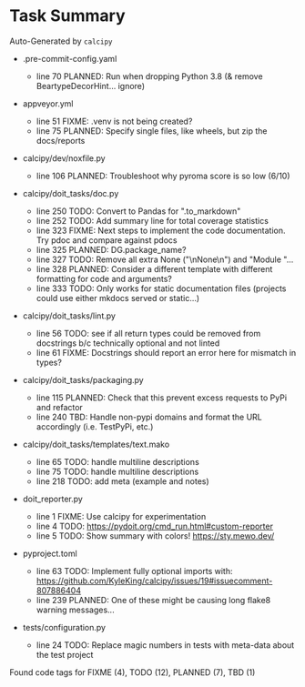 # Task Summary

Auto-Generated by `calcipy`

- .pre-commit-config.yaml
    - line  70 PLANNED: Run when dropping Python 3.8 (& remove BeartypeDecorHint... ignore)

- appveyor.yml
    - line  51   FIXME: .venv is not being created?
    - line  75 PLANNED: Specify single files, like wheels, but zip the docs/reports

- calcipy/dev/noxfile.py
    - line 106 PLANNED: Troubleshoot why pyroma score is so low (6/10)

- calcipy/doit_tasks/doc.py
    - line 250    TODO: Convert to Pandas for ".to_markdown"
    - line 252    TODO: Add summary line for total coverage statistics
    - line 323   FIXME: Next steps to implement the code documentation. Try pdoc and compare against pdocs
    - line 325 PLANNED: DG.package_name?
    - line 327    TODO: Remove all extra None ("\nNone\n") and "Module "...
    - line 328 PLANNED: Consider a different template with different formatting for code and arguments?
    - line 333    TODO: Only works for static documentation files (projects could use either mkdocs served or static...)

- calcipy/doit_tasks/lint.py
    - line  56    TODO: see if all return types could be removed from docstrings b/c technically optional and not linted
    - line  61   FIXME: Docstrings should report an error here for mismatch in types?

- calcipy/doit_tasks/packaging.py
    - line 115 PLANNED: Check that this prevent excess requests to PyPi and refactor
    - line 240     TBD: Handle non-pypi domains and format the URL accordingly (i.e. TestPyPi, etc.)

- calcipy/doit_tasks/templates/text.mako
    - line  65    TODO: handle multiline descriptions
    - line  75    TODO: handle multiline descriptions
    - line 218    TODO: add meta (example and notes)

- doit_reporter.py
    - line   1   FIXME: Use calcipy for experimentation
    - line   4    TODO: https://pydoit.org/cmd_run.html#custom-reporter
    - line   5    TODO: Show summary with colors! https://sty.mewo.dev/

- pyproject.toml
    - line  63    TODO: Implement fully optional imports with: https://github.com/KyleKing/calcipy/issues/19#issuecomment-807886404
    - line 239 PLANNED: One of these might be causing long flake8 warning messages...

- tests/configuration.py
    - line  24    TODO: Replace magic numbers in tests with meta-data about the test project

Found code tags for FIXME (4), TODO (12), PLANNED (7), TBD (1)

<!-- calcipy:skip_tags -->
